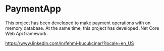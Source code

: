 # PaymentApp
This project has been developed to make payment operations with on memory database.
At the same time, this project has developed .Net Core Web Api framework.

https://www.linkedin.com/in/fehmi-kucukcinar/?locale=en_US
